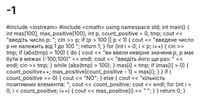 # -1
#include &lt;iostream> #include &lt;cmath>  using namespace std;   int main() {     int mas[100], mas_positive[100];     int p, count_positive = 0, tmp;     cout &lt;&lt; "введіть число p: ";     cin >> p;     if (p > 100 || p &lt; 1)     {         cout &lt;&lt; "введене число p не належить від 1 до 100 ";         return 1;     }     for (int i = 0; i &lt; p; i++)     {         cin >> tmp;         if (abs(tmp) > 100)         {             do             {                 cout &lt;&lt; "ви ввели невірне значеня p, p має бути в межах (-100;100)" &lt;&lt; endl;                 cout &lt;&lt; "введіть його ще раз: " &lt;&lt; endl;                 cin >> tmp;             }             while (abs(tmp) > 100);         }         mas[i] = tmp;         if (mas[i] > 0)         {             count_positive++;             mas_positive[count_positive - 1] = mas[i];         }     }     if ( count_positive == 0)     {         cout &lt;&lt; "NO";     }     else     {         cout &lt;&lt; "кількість позитивних елементів: ";         cout &lt;&lt; count_positive;         cout &lt;&lt; endl;          for (int i = 0; i &lt; count_positive; i++)         {             cout &lt;&lt; mas_positive[i] &lt;&lt; " ";         }     }          return 0; }
